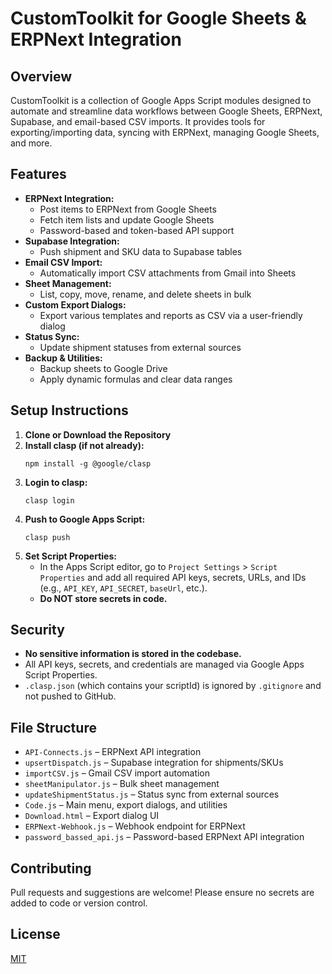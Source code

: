 # CustomToolkit for Google Sheets & ERPNext Integration

## Overview
CustomToolkit is a collection of Google Apps Script modules designed to automate and streamline data workflows between Google Sheets, ERPNext, Supabase, and email-based CSV imports. It provides tools for exporting/importing data, syncing with ERPNext, managing Google Sheets, and more.

## Features
- **ERPNext Integration:**
  - Post items to ERPNext from Google Sheets
  - Fetch item lists and update Google Sheets
  - Password-based and token-based API support
- **Supabase Integration:**
  - Push shipment and SKU data to Supabase tables
- **Email CSV Import:**
  - Automatically import CSV attachments from Gmail into Sheets
- **Sheet Management:**
  - List, copy, move, rename, and delete sheets in bulk
- **Custom Export Dialogs:**
  - Export various templates and reports as CSV via a user-friendly dialog
- **Status Sync:**
  - Update shipment statuses from external sources
- **Backup & Utilities:**
  - Backup sheets to Google Drive
  - Apply dynamic formulas and clear data ranges

## Setup Instructions
1. **Clone or Download the Repository**
2. **Install clasp (if not already):**
   ```
   npm install -g @google/clasp
   ```
3. **Login to clasp:**
   ```
   clasp login
   ```
4. **Push to Google Apps Script:**
   ```
   clasp push
   ```
5. **Set Script Properties:**
   - In the Apps Script editor, go to `Project Settings` > `Script Properties` and add all required API keys, secrets, URLs, and IDs (e.g., `API_KEY`, `API_SECRET`, `baseUrl`, etc.).
   - **Do NOT store secrets in code.**

## Security
- **No sensitive information is stored in the codebase.**
- All API keys, secrets, and credentials are managed via Google Apps Script Properties.
- `.clasp.json` (which contains your scriptId) is ignored by `.gitignore` and not pushed to GitHub.

## File Structure
- `API-Connects.js` – ERPNext API integration
- `upsertDispatch.js` – Supabase integration for shipments/SKUs
- `importCSV.js` – Gmail CSV import automation
- `sheetManipulator.js` – Bulk sheet management
- `updateShipmentStatus.js` – Status sync from external sources
- `Code.js` – Main menu, export dialogs, and utilities
- `Download.html` – Export dialog UI
- `ERPNext-Webhook.js` – Webhook endpoint for ERPNext
- `password_bassed_api.js` – Password-based ERPNext API integration

## Contributing
Pull requests and suggestions are welcome! Please ensure no secrets are added to code or version control.

## License
[MIT](LICENSE) 